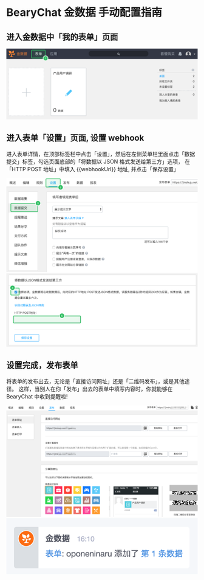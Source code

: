 # BearyChat 金数据 手动配置指南

## 进入金数据中「我的表单」页面

![](/tutorials/image/jinshuju_form.png)

## 进入表单「设置」页面, 设置 webhook

进入表单详情，在顶部标签栏中点击「设置」，然后在左侧菜单栏里面点击「数据提交」标签，勾选页面底部的「将数据以 JSON 格式发送给第三方」选项，
在「HTTP POST 地址」中填入 {{webhookUrl}} 地址, 并点击「保存设置」

![](/tutorials/image/jinshuju_setting.png)
![](/tutorials/image/jinshuju_hook.png)

## 设置完成，发布表单

将表单的发布出去，无论是「直接访问网址」还是「二维码发布」，或是其他途径。
这样，当别人在你「发布」出去的表单中填写内容时，你就能够在 BearyChat 中收到提醒啦!

![](/tutorials/image/jinshuju_publish.png)
![](/tutorials/image/jinshuju_in_bearychat.png)
